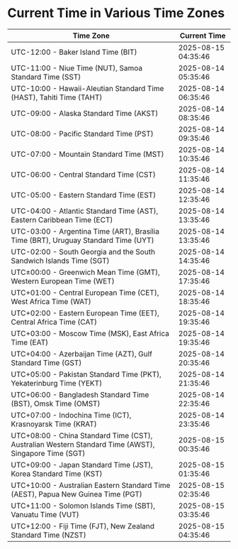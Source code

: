 # Current Time in Various Time Zones

| Time Zone | Current Time |
|-----------|--------------|
| UTC-12:00 - Baker Island Time (BIT) | 2025-08-15 04:35:46 |
| UTC-11:00 - Niue Time (NUT), Samoa Standard Time (SST) | 2025-08-14 05:35:46 |
| UTC-10:00 - Hawaii-Aleutian Standard Time (HAST), Tahiti Time (TAHT) | 2025-08-14 06:35:46 |
| UTC-09:00 - Alaska Standard Time (AKST) | 2025-08-14 08:35:46 |
| UTC-08:00 - Pacific Standard Time (PST) | 2025-08-14 09:35:46 |
| UTC-07:00 - Mountain Standard Time (MST) | 2025-08-14 10:35:46 |
| UTC-06:00 - Central Standard Time (CST) | 2025-08-14 11:35:46 |
| UTC-05:00 - Eastern Standard Time (EST) | 2025-08-14 12:35:46 |
| UTC-04:00 - Atlantic Standard Time (AST), Eastern Caribbean Time (ECT) | 2025-08-14 13:35:46 |
| UTC-03:00 - Argentina Time (ART), Brasília Time (BRT), Uruguay Standard Time (UYT) | 2025-08-14 13:35:46 |
| UTC-02:00 - South Georgia and the South Sandwich Islands Time (SGT) | 2025-08-14 14:35:46 |
| UTC±00:00 - Greenwich Mean Time (GMT), Western European Time (WET) | 2025-08-14 17:35:46 |
| UTC+01:00 - Central European Time (CET), West Africa Time (WAT) | 2025-08-14 18:35:46 |
| UTC+02:00 - Eastern European Time (EET), Central Africa Time (CAT) | 2025-08-14 19:35:46 |
| UTC+03:00 - Moscow Time (MSK), East Africa Time (EAT) | 2025-08-14 19:35:46 |
| UTC+04:00 - Azerbaijan Time (AZT), Gulf Standard Time (GST) | 2025-08-14 20:35:46 |
| UTC+05:00 - Pakistan Standard Time (PKT), Yekaterinburg Time (YEKT) | 2025-08-14 21:35:46 |
| UTC+06:00 - Bangladesh Standard Time (BST), Omsk Time (OMST) | 2025-08-14 22:35:46 |
| UTC+07:00 - Indochina Time (ICT), Krasnoyarsk Time (KRAT) | 2025-08-14 23:35:46 |
| UTC+08:00 - China Standard Time (CST), Australian Western Standard Time (AWST), Singapore Time (SGT) | 2025-08-15 00:35:46 |
| UTC+09:00 - Japan Standard Time (JST), Korea Standard Time (KST) | 2025-08-15 01:35:46 |
| UTC+10:00 - Australian Eastern Standard Time (AEST), Papua New Guinea Time (PGT) | 2025-08-15 02:35:46 |
| UTC+11:00 - Solomon Islands Time (SBT), Vanuatu Time (VUT) | 2025-08-15 03:35:46 |
| UTC+12:00 - Fiji Time (FJT), New Zealand Standard Time (NZST) | 2025-08-15 04:35:46 |
